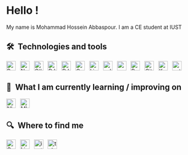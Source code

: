 # Hello ! 

My name is Mohammad Hossein Abbaspour. I am a CE student at IUST 

## 🛠  Technologies and tools

<a name="learning-now"></a>

[<img src="https://img.shields.io/badge/Python-282C34?logo=python" alt="Python logo" title="Python" height="25" />][tech_tools_anchor]
&nbsp;
[<img src="https://img.shields.io/badge/Numpy-282C34?logo=numpy&logoColor=3178C6" alt="Numpy logo" title="Numpy" height="25" />][tech_tools_anchor]
&nbsp;
[<img src="https://img.shields.io/badge/CSharp-282C34?logo=csharp" alt="C# logo" title="C#" height="25" />][tech_tools_anchor]
&nbsp;
[<img src="https://img.shields.io/badge/DJango-282C34?logo=django&logoColor=005959" alt="DJango logo" title="django" height="25" />][tech_tools_anchor]
&nbsp;
[<img src="https://img.shields.io/badge/Rest-282C34?logo=django&logoColor=005959" alt="DJango-Rest logo" title="Rest" height="25" />][tech_tools_anchor]
&nbsp;
[<img src="https://img.shields.io/badge/C-282C34?logo=C&logoColor=61DAFB" alt="C logo" title="C" height="25" />][tech_tools_anchor]
&nbsp;
[<img src="https://img.shields.io/badge/Linux-282C34?logo=linux" alt="Linux logo" title="Linux" height="25" />][tech_tools_anchor]
&nbsp;
[<img src="https://img.shields.io/badge/SQL Server-282C34?logo=microsoft-sql-server" alt="sql server logo" title="sql server" height="25" />][tech_tools_anchor]
&nbsp;
[<img src="https://img.shields.io/badge/MySQL-282C34?logo=mysql" alt="mysql logo" title="mysql" height="25" />][tech_tools_anchor]
&nbsp;
[<img src="https://img.shields.io/badge/Postgresql-282C34?logo=postgresql&logoColor=007ACC" alt="Postgresql logo" title="Postgresql" height="25" />][tech_tools_anchor]
&nbsp;
[<img src="https://img.shields.io/badge/Git-282C34?logo=git" alt="Git logo" title="git" height="25" />][tech_tools_anchor]
&nbsp;
[<img src="https://img.shields.io/badge/Keras-282C34?logo=keras" alt="Keras logo" title="Keras" height="25" />][tech_tools_anchor]
&nbsp;
[<img src="https://img.shields.io/badge/Pytorch-282C34?logo=pytorch" alt="pytorch logo" title="pytorch" height="25" />][tech_tools_anchor]

<a name="learning-next"></a>

## 📖  What I am currently learning / improving on

[<img src="https://img.shields.io/badge/NLP-282C34?logo=nlp&logoColor=FFCA28" alt="NLP logo" title="NLP" height="25" />][learning_now_anchor]
&nbsp;
[<img src="https://img.shields.io/badge/ML-282C34?logo=ML&logoColor=FFCA28" alt="ML logo" title="ML" height="25" />][learning_now_anchor]

## 🔍  Where to find me

[<img src="https://img.shields.io/badge/Gmail-282C34?logo=gmail" alt="Gmail logo" title="Gmail" height="25" />](mailto:mohammadhabp@gmail.com)
&nbsp;
[<img src="https://img.shields.io/badge/LinkedIn-282C34?logo=linkedin&logoColor=0077B5" alt="LinkedIn logo" title="LinkedIn" height="25" />](https://www.linkedin.com/in/mohammad-hossein-abbaspour/)
&nbsp;
[<img src="https://img.shields.io/badge/Instagram-282C34?logo=instagram" alt="instagram logo" title="instagram" height="25" />](https://www.instagram.com/mohammadh_abp/)
&nbsp;
[<img src="https://img.shields.io/badge/Telegram-282C34?logo=telegram" alt="telegram logo" title="telegram" height="25" />](https://t.me/M_Frank_H/)

[tech_tools_anchor]: #hello--
[learning_now_anchor]: #learning-now
[learning_next_anchor]: #learning-next

